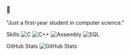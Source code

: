 ### 🐚
"Just a first-year student in computer science."

 Skills
![C](https://img.shields.io/badge/C-A8B9CC?style=for-the-badge&logo=c&logoColor=white)
![C++](https://img.shields.io/badge/C++-00599C?style=for-the-badge&logo=c%2B%2B&logoColor=white)
![Assembly](https://img.shields.io/badge/Assembly-525252?style=for-the-badge)
![SQL](https://img.shields.io/badge/SQL-4479A1?style=for-the-badge&logo=sql&logoColor=white)

 GitHub Stats
![GitHub Stats](https://github-readme-stats.vercel.app/api?username=yourusername&show_icons=true&theme=light)
